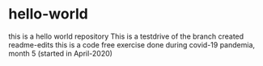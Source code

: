 # hello-world
this is a hello world repository
This is a testdrive of the branch created readme-edits
this is a code free exercise
done during covid-19 pandemia, month 5 (started in April-2020)
